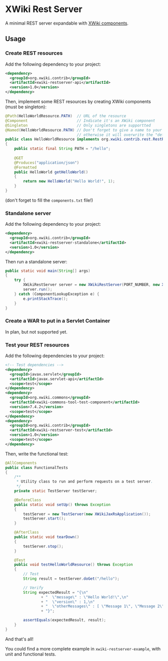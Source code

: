# XWiki Rest Server
A minimal REST server expandable with [XWiki components](http://extensions.xwiki.org/xwiki/bin/view/Extension/Component+Module).

## Usage

### Create REST resources
Add the following dependency to your project:

```xml
<dependency>
  <groupId>org.xwiki.contrib</groupId>
  <artifactId>xwiki-restserver-api</artifactId>
  <version>1.0</version>
</dependency>
```

Then, implement some REST resources by creating XWiki components (must be singleton):

```java
@Path(HelloWorldResource.PATH)  // URL of the resource
@Component                      // Indicate it's an XWiki component
@Singleton                      // Only singletons are supportted
@Named(HelloWorldResource.PATH) // Don't forget to give a name to your component,
                                // otherwise it will overwrite the "default" component.
public class HelloWorldResource implements org.xwiki.contrib.rest.RestResource 
{
    public static final String PATH = "/hello";
    
    @GET
    @Produces("application/json")
    @Formatted
    public HelloWorld getHelloWorld()
    {
        return new HelloWorld("Hello World!", 1);
    }
}
```
(don't forget to fill the `components.txt` file!)

### Standalone server

Add the following dependency to your project:

```xml
<dependency>
  <groupId>org.xwiki.contrib</groupId>
  <artifactId>xwiki-restserver-standalone</artifactId>
  <version>1.0</version>
</dependency>
```

Then run a standalone server:

```java
public static void main(String[] args)
{
    try {
        XWikiRestServer server = new XWikiRestServer(PORT_NUMBER, new XWikiJaxRsApplication());
        server.run();
    } catch (ComponentLookupException e) {
        e.printStackTrace();
    }
}
```

### Create a WAR to put in a Servlet Container

In plan, but not supported yet.

### Test your REST resources
Add the following dependencies to your project:

```xml
<!-- Test dependencies -->
<dependency>
  <groupId>javax.servlet</groupId>
  <artifactId>javax.servlet-api</artifactId>
  <scope>test</scope>
</dependency>
<dependency>
  <groupId>org.xwiki.commons</groupId>
  <artifactId>xwiki-commons-tool-test-component</artifactId>
  <version>7.4.2</version>
  <scope>test</scope>
</dependency>
<dependency>
  <groupId>org.xwiki.contrib</groupId>
  <artifactId>xwiki-restserver-test</artifactId>
  <version>1.0</version>
  <scope>test</scope>
</dependency>
```

Then, write the functional test:
```java
@AllComponents
public class FunctionalTests
{
    /**
     * Utility class to run and perform requests on a test server.
     */
    private static TestServer testServer;

    @BeforeClass
    public static void setUp() throws Exception
    {
        testServer = new TestServer(new XWikiJaxRsApplication());
        testServer.start();
    }

    @AfterClass
    public static void tearDown()
    {
        testServer.stop();
    }

    @Test
    public void testHelloWorldResource() throws Exception
    {
        // Test
        String result = testServer.doGet("/hello");

        // Verify
        String expectedResult = "{\n"
                + "  \"message\" : \"Hello World!\",\n"
                + "  \"version\" : 1,\n"
                + "  \"otherMessages\" : [ \"Message 1\", \"Message 2\", \"Message 3\" ]\n"
                + "}";

        assertEquals(expectedResult, result);
    }
}
```
And that's all!

You could find a more complete example in `xwiki-restserver-example`, with unit and functional tests.
